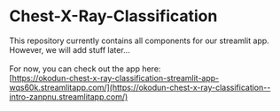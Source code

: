 # Chest-X-Ray-Classification

This repository currently contains all components for our streamlit app. <br/>
However, we will add stuff later... <br/>
<br/>
For now, you can check out the app here:  <br/>
[https://okodun-chest-x-ray-classification-streamlit-app-wqs60k.streamlitapp.com/](https://okodun-chest-x-ray-classification--intro-zanpnu.streamlitapp.com/)
